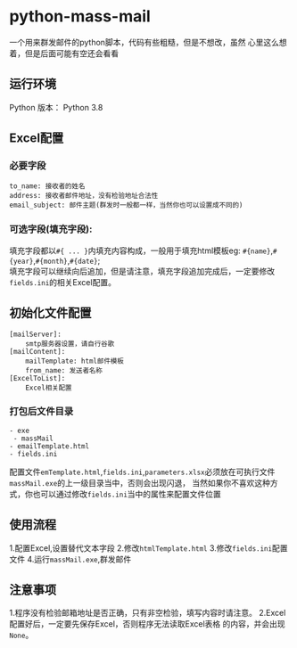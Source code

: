 # python-mass-mail
一个用来群发邮件的python脚本，代码有些粗糙，但是不想改，虽然
心里这么想着，但是后面可能有空还会看看

## 运行环境
Python 版本： Python 3.8

## Excel配置
### 必要字段
    to_name: 接收者的姓名  
    address: 接收者邮件地址，没有检验地址合法性  
    email_subject: 邮件主题(群发时一般都一样，当然你也可以设置成不同的)  
### 可选字段(填充字段):
填充字段都以`#{ ... }`内填充内容构成，一般用于填充html模板eg: `#{name}`,`#{year}`,`#{month}`,`#{date}`;  
填充字段可以继续向后追加，但是请注意，填充字段追加完成后，一定要修改`fields.ini`的相关Excel配置。 
    
## 初始化文件配置
    [mailServer]: 
        smtp服务器设置，请自行谷歌
    [mailContent]:
        mailTemplate: html邮件模板
        from_name: 发送者名称
    [ExcelToList]:
        Excel相关配置 
### 打包后文件目录
    - exe
     - massMail
    - emailTemplate.html
    - fields.ini
配置文件`emTemplate.html`,`fields.ini`,`parameters.xlsx`必须放在可执行文件`massMail.exe`的上一级目录当中，否则会出现闪退，
当然如果你不喜欢这种方式，你也可以通过修改`fields.ini`当中的属性来配置文件位置

## 使用流程
1.配置Excel,设置替代文本字段
2.修改`htmlTemplate.html`
3.修改`fields.ini`配置文件
4.运行`massMail.exe`,群发邮件

## 注意事项
1.程序没有检验邮箱地址是否正确，只有非空检验，填写内容时请注意。
2.Excel配置好后，一定要先保存Excel，否则程序无法读取Excel表格
的内容，并会出现`None`。

